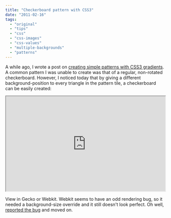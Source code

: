 ```yaml
---
title: "Checkerboard pattern with CSS3"
date: "2011-02-16"
tags:
  - "original"
  - "tips"
  - "css"
  - "css-images"
  - "css-values"
  - "multiple-backgrounds"
  - "patterns"
---
```


A while ago, I wrote a post on [creating simple patterns with CSS3 gradients](http://lea.verou.me/2010/12/checkered-stripes-other-background-patterns-with-css3-gradients/). A common pattern I was unable to create was that of a regular, non-rotated checkerboard. However, I noticed today that by giving a different background-position to every triangle in the pattern tile, a checkerboard can be easily created:

<iframe style="width: 100%; height: 300px" src="http://jsfiddle.net/leaverou/SUgfD/embedded/result,css"></iframe>

View in Gecko or Webkit. Webkit seems to have an odd rendering bug, so it needed a background-size override and it still doesn't look perfect. Oh well, [reported the bug](https://bugs.webkit.org/show_bug.cgi?id=54805) and moved on.
